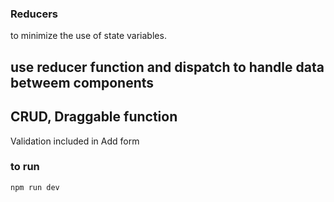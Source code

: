### Reducers

to minimize the use of state variables.

## use reducer function and dispatch to handle data betweem components

## CRUD, Draggable function

Validation included in Add form

### to run

    npm run dev
